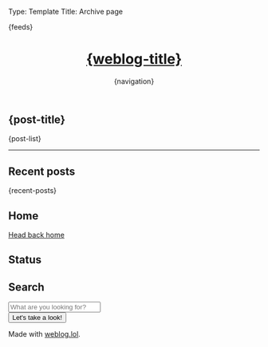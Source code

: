 Type: Template
Title: Archive page

<!DOCTYPE html>
<html lang="en">
<head>
<title>{weblog-title} {separator} {post-title}</title>
<meta charset="utf-8">
<meta name="viewport" content="width=device-width, initial-scale=1">
<meta name="theme-color" content="#bd93f9" />
{feeds}
<style>
    @import url('https://static.omg.lol/type/font-honey.css');
    @import url('https://static.omg.lol/type/font-lato-regular.css');
    @import url('https://static.omg.lol/type/font-lato-bold.css');
    @import url('https://static.omg.lol/type/font-lato-italic.css');
    @import url('https://static.omg.lol/type/font-md-io.css');
    @import url('https://static.omg.lol/type/fontawesome-free/css/all.css');
    @import url('https://utils.coryd.dev/blog.css');
</style>
<link rel="apple-touch-icon" sizes="76x76" href="https://utils.coryd.dev/apple-touch-icon.png" />
<link rel="icon" type="image/png" sizes="32x32" href="https://utils.coryd.dev/favicon-32x32.png" />
<link rel="icon" type="image/png" sizes="16x16" href="https://utils.coryd.dev/favicon-16x16.png" />
<script defer data-domain="cory.weblog.lol" src="https://utils.coryd.dev/script.67532e4133a4t4551aza.js"></script>
</head>
<body>
<header>
    <h1 class="weblog-title"><a href="/">{weblog-title}</a></h1>
    {navigation}
</header>
<main>
    <article>
        <h1><i class="fa-solid fa-archive"></i> {post-title}</h1>
        {post-list}
    </article>
    <hr />
    <div class="weblog-info">
        <div class="container background-cyan">
            <h2><i class="fa-solid fa-clock"></i> Recent posts</h2>
            {recent-posts}
        </div>
        <div class="container background-purple">
            <h2><i class="fa-solid fa-house"></i> Home</h2>
            <p><a href="/">Head back home</a></p>
        </div>
        <div class="container background-orange">
            <h2><i class="fa-solid fa-note-sticky"></i> Status</h2>
            <script src="https://status.lol/cory.js?time&link&pretty&no-emoji"></script>
        </div>
        <div class="container background-pink">
            <h2><i class="fa-solid fa-fw fa-magnifying-glass"></i> Search</h2>
            <form class="weblog-search" action="?" method="get">
                <input placeholder="What are you looking for?" type="text" name="search">
                <div class="weblog-search--submit-wrap">
                    <button type="submit">Let's take a look!</button>
                </div>
            </form>
        </div>
    </div>
</main>

<footer>
    <p>Made with <a href="https://weblog.lol">weblog.lol</a>.</p>
</footer>

</body>
</html>
